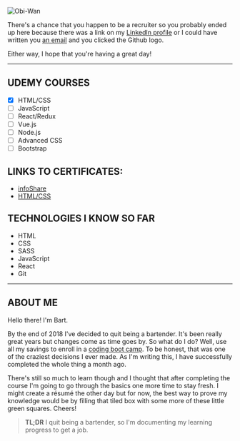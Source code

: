 ![Obi-Wan](https://media.giphy.com/media/Nx0rz3jtxtEre/giphy.gif)

There's a chance that you happen to be a recruiter so you probably ended up here because there was a link on my [LinkedIn profile](https://www.linkedin.com/in/bart-le) or I could have written you [an email](mailto:le.bartlomiej@gmail.com) and you clicked the Github logo.

Either way, I hope that you're having a great day!
___

## **UDEMY COURSES**
* [x] HTML/CSS
* [ ] JavaScript
* [ ] React/Redux
* [ ] Vue.js
* [ ] Node.js
* [ ] Advanced CSS
* [ ] Bootstrap

## **LINKS TO CERTIFICATES**:
* [infoShare](https://github.com/bart-le/frontend-basics/blob/master/certificate.pdf)
* [HTML/CSS](https://www.udemy.com/certificate/UC-507NGGTJ)

## **TECHNOLOGIES I KNOW SO FAR**
* HTML
* CSS
* SASS
* JavaScript
* React
* Git
___

## **ABOUT ME**
Hello there! I'm Bart.

By the end of 2018 I've decided to quit being a bartender. It's been really great years but changes come as time goes by. So what do I do? Well, use all my savings to enroll in a [coding boot camp](https://github.com/bart-le/frontend-basics/blob/master/certificate.pdf). To be honest, that was one of the craziest decisions I ever made. As I'm writing this, I have successfully completed the whole thing a month ago.

There's still so much to learn though and I thought that after completing the course I'm going to go through the basics one more time to stay fresh. I might create a résumé the other day but for now, the best way to prove my knowledge would be by filling that tiled box with some more of these little green squares. Cheers!


>**TL;DR** I quit being a bartender, so I'm documenting my learning progress to get a job.
